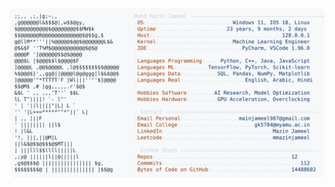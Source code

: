 <picture>
  <source srcset="https://raw.githubusercontent.com/mmazinjameel/mmazinjameel/main/dark_mode.svg?v=1754547533" media="(prefers-color-scheme: dark)">
  <img src="https://raw.githubusercontent.com/mmazinjameel/mmazinjameel/main/light_mode.svg?v=1754547533">
</picture>
